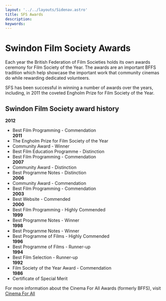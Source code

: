```yaml
---
layout: '../../layouts/Sidenav.astro'
title: SFS Awards
description: 
keywords:
---
```


# Swindon Film Society Awards

Each year the British Federation of Film Societies holds its own awards ceremony for Film Society of the Year. The awards are an important BFFS tradition which help showcase the important work that community cinemas do while rewarding dedicated volunteers.

SFS has been successful in winning a number of awards over the years, including, in 2011 the coveted Engholm Prize for Film Society of the Year.

## Swindon Film Society award history
__2012__  
* Best Film Programming - Commendation  
__2011__  
* The Engholm Prize for Film Society of the Year  
* Community Award - Winner  
* Best Film Education Programme - Distinction  
* Best Film Programming - Commendation  
__2007__  
* Community Award - Distinction  
* Best Programme Notes - Distinction  
__2006__  
* Community Award - Commendation  
* Best Film Programming - Commendation  
__2003__  
* Best Website - Commended  
__2000__  
* Best Film Programming - Highly Commended  
__1999__  
* Best Programme Notes - Winner  
__1998__  
* Best Programme Notes - Winner  
* Best Programme of Films - Highly Commended  
__1996__  
* Best Programme of Films - Runner-up  
__1994__  
* Best Film Selection - Runner-up  
__1992__  
* Film Society of the Year Award - Commendation  
__1986__  
* Certificate of Special Merit  

For more information about the Cinema For All Awards (formerly BFFS), visit [Cinema For All](http://cinemaforall.org.uk/awards/)